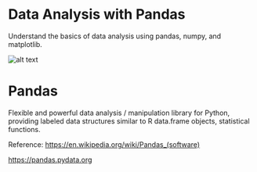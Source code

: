 # Data Analysis with Pandas

Understand the basics of data analysis using pandas, numpy, and matplotlib.

![alt text](https://en.wikipedia.org/wiki/Pandas_(software)#/media/File:Pandas_logo.svg)

# Pandas

Flexible and powerful data analysis / manipulation library for Python, providing labeled data structures similar to R data.frame objects, statistical functions.

Reference: 
https://en.wikipedia.org/wiki/Pandas_(software)

https://pandas.pydata.org
